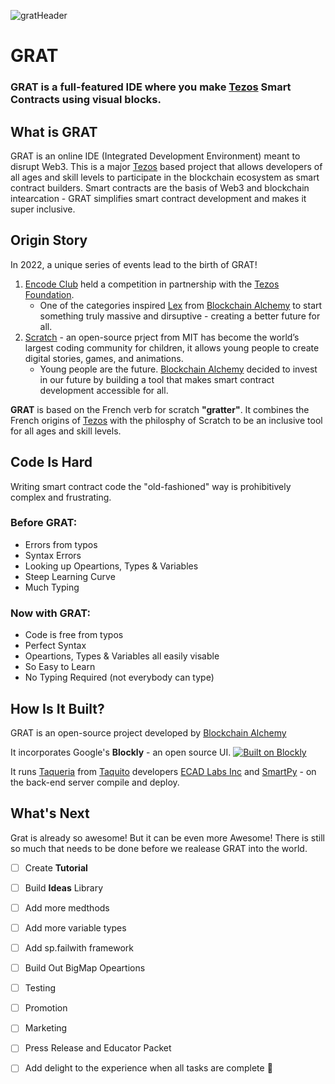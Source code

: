 
![gratHeader](https://user-images.githubusercontent.com/2120817/169269385-d90157b3-736d-4914-977b-5d624f2c2134.png)

# GRAT

### **GRAT** is a full-featured IDE where you make [Tezos](https://Tezos.com/) Smart Contracts using visual blocks. 

## What is GRAT

GRAT is an online IDE (Integrated Development Environment) meant to disrupt Web3. This is a major [Tezos](https://Tezos.com/) based project that allows developers of all ages and skill levels to participate in the blockchain ecosystem as smart contract builders. Smart contracts are the basis of Web3 and blockchain intearcation - GRAT simplifies smart contract development and makes it super inclusive.

## Origin Story

In 2022, a unique series of events lead to the birth of GRAT!
1. [Encode Club](https://Encode.club/) held a competition in partnership with the [Tezos Foundation](https://Tezos.foundation/).
    - One of the categories inspired [Lex](https://github.com/Dreitser) from [Blockchain Alchemy](https://BlockAlc.com/) to start something truly massive and dirsuptive - creating a better future for all. 
2. [Scratch](https://scratch.mit.edu/) - an open-source prject from MIT has become the world’s largest coding community for children, it allows young people to create digital stories, games, and animations.
    - Young people are the future. [Blockchain Alchemy](https://BlockAlc.com/) decided to invest in our future by building a tool that makes smart contract development accessible for all. 

**GRAT** is based on the French verb for scratch **"gratter"**. It combines the French origins of [Tezos](https://Tezos.com/) with the philosphy of Scratch to be an inclusive tool for all ages and skill levels.

## Code Is Hard
Writing smart contract code the "old-fashioned" way is prohibitively complex and frustrating.
### Before GRAT:
- Errors from typos
- Syntax Errors
- Looking up Opeartions, Types & Variables
- Steep Learning Curve
- Much Typing

### Now with GRAT:
- Code is free from typos
- Perfect Syntax
- Opeartions, Types & Variables all easily visable
- So Easy to Learn
- No Typing Required (not everybody can type)

## How Is It Built?

GRAT is an open-source project developed by [Blockchain Alchemy](https://BlockAlc.com/)

It incorporates Google's **Blockly** - an open source UI. [![Built on Blockly](https://tinyurl.com/built-on-blockly)](https://github.com/google/blockly)

It runs [Taqueria](https://github.com/ecadlabs/taqueria) from [Taquito](https://github.com/ecadlabs/taquito) developers [ECAD Labs Inc](https://ecadlabs.com/) and [SmartPy](https://smartpy.io/) - on the back-end server compile and deploy.

## What's Next

Grat is already so awesome! But it can be even more Awesome!
There is still so much that needs to be done before we realease GRAT into the world.

- [ ] Create **Tutorial**
- [ ] Build **Ideas** Library
- [ ] Add more medthods
- [ ] Add more variable types
- [ ] Add sp.failwith framework
- [ ] Build Out BigMap Opeartions
- [ ] Testing
- [ ] Promotion
- [ ] Marketing
- [ ] Press Release and Educator Packet
- [ ] Add delight to the experience when all tasks are complete :tada:




